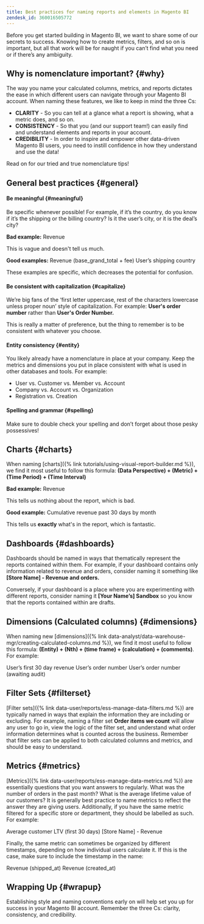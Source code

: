 ```yaml
---
title: Best practices for naming reports and elements in Magento BI
zendesk_id: 360016505772
---
```


Before you get started building in Magento BI, we want to share some of our secrets to success. Knowing how to create metrics, filters, and so on is important, but all that work will be for naught if you can’t find what you need or if there’s any ambiguity.

## Why is nomenclature important? {#why}

The way you name your calculated columns, metrics, and reports dictates the ease in which different users can navigate through your Magento BI account. When naming these features, we like to keep in mind the three Cs:

* **CLARITY** - So you can tell at a glance what a report is showing, what a metric does, and so on.
* **CONSISTENCY** - So that you (and our support team!) can easily find and understand elements and reports in your account.
* **CREDIBILITY** - In order to inspire and empower other data-driven Magento BI users, you need to instill confidence in how they understand and use the data!

Read on for our tried and true nomenclature tips!

## General best practices {#general}

#### Be meaningful {#meaningful}

Be specific whenever possible! For example, if it’s the country, do you know if it’s the shipping or the billing country? Is it the user’s city, or it is the deal’s city?

**Bad example:**
 Revenue

This is vague and doesn\'t tell us much.

**Good examples:**
 Revenue (base\_grand\_total + fee)
 User’s shipping country

These examples are specific, which decreases the potential for confusion.

#### Be consistent with capitalization {#capitalize}

We’re big fans of the ‘first letter uppercase, rest of the characters lowercase unless proper noun’ style of capitalization. For example: **User\'s order number** rather than **User\'s Order Number.**

This is really a matter of preference, but the thing to remember is to be consistent with whatever you choose.

#### Entity consistency {#entity}

You likely already have a nomenclature in place at your company. Keep the metrics and dimensions you put in place consistent with what is used in other databases and tools. For example:

* User vs. Customer vs. Member vs. Account
* Company vs. Account vs. Organization
* Registration vs. Creation

#### Spelling and grammar {#spelling}

Make sure to double check your spelling and don’t forget about those pesky possessives!

## Charts {#charts}

When naming [charts]({% link tutorials/using-visual-report-builder.md %}), we find it most useful to follow this formula: **(Data Perspective) + (Metric) + (Time Period) + (Time Interval)**

**Bad example:**
 Revenue

This tells us nothing about the report, which is bad.

**Good example:**
 Cumulative revenue past 30 days by month

This tells us **exactly** what\'s in the report, which is fantastic.

## Dashboards {#dashboards}

Dashboards should be named in ways that thematically represent the reports contained within them. For example, if your dashboard contains only information related to revenue and orders, consider naming it something like **\[Store Name\] - Revenue and orders.**

Conversely, if your dashboard is a place where you are experimenting with different reports, consider naming it **\[Your Name’s\] Sandbox** so you know that the reports contained within are drafts.

## Dimensions (Calculated columns) {#dimensions}

When naming new [dimensions]({% link data-analyst/data-warehouse-mgr/creating-calculated-columns.md %}), we find it most useful to follow this formula: **(Entity) + (Nth) + (time frame) + (calculation) + (comments)**. For example:

User’s first 30 day revenue
 User’s order number
 User’s order number (awaiting audit)

## Filter Sets {#filterset}

[Filter sets]({% link data-user/reports/ess-manage-data-filters.md %}) are typically named in ways that explain the information they are including or excluding. For example, naming a filter set **Order items we count** will allow any user to go in, view the logic of the filter set, and understand what order information determines what is counted across the business. Remember that filter sets can be applied to both calculated columns and metrics, and should be easy to understand.

## Metrics {#metrics}

[Metrics]({% link data-user/reports/ess-manage-data-metrics.md %}) are essentially questions that you want answers to regularly. What was the number of orders in the past month? What is the average lifetime value of our customers? It is generally best practice to name metrics to reflect the answer they are giving users. Additionally, if you have the same metric filtered for a specific store or department, they should be labelled as such. For example:

Average customer LTV (first 30 days)
 \[Store Name\] - Revenue

Finally, the same metric can sometimes be organized by different timestamps, depending on how individual users calculate it. If this is the case, make sure to include the timestamp in the name:

Revenue (shipped\_at)
 Revenue (created\_at)

## Wrapping Up {#wrapup}

Establishing style and naming conventions early on will help set you up for success in your Magento BI account. Remember the three Cs: clarity, consistency, and credibility.
